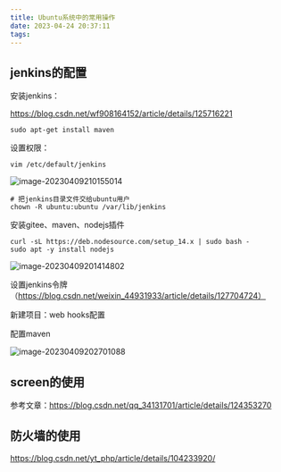 ```yaml
---
title: Ubuntu系统中的常用操作
date: 2023-04-24 20:37:11
tags:
---
```


## jenkins的配置

安装jenkins：

https://blog.csdn.net/wf908164152/article/details/125716221

```shell
sudo apt-get install maven
```

设置权限：

```shell
vim /etc/default/jenkins
```

![image-20230409210155014](https://wwwtypora.oss-cn-shanghai.aliyuncs.com/uPic/image-20230409210155014.png)

```shell
# 把jenkins目录文件交给ubuntu用户
chown -R ubuntu:ubuntu /var/lib/jenkins
```

安装gitee、maven、nodejs插件

```shell
curl -sL https://deb.nodesource.com/setup_14.x | sudo bash -
sudo apt -y install nodejs
```

![image-20230409201414802](https://wwwtypora.oss-cn-shanghai.aliyuncs.com/uPic/image-20230409201414802.png)

设置jenkins令牌（https://blog.csdn.net/weixin_44931933/article/details/127704724）

新建项目：web hooks配置

配置maven

![image-20230409202701088](https://wwwtypora.oss-cn-shanghai.aliyuncs.com/uPic/image-20230409202701088.png)

## screen的使用

参考文章：https://blog.csdn.net/qq_34131701/article/details/124353270


## 防火墙的使用

https://blog.csdn.net/yt_php/article/details/104233920/
